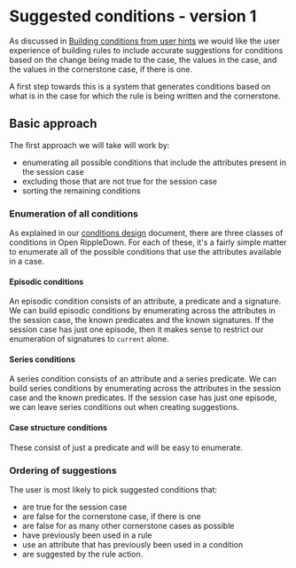 # Suggested conditions - version 1
As discussed in [Building conditions from user hints](building_conditions_from_user_hints.md) 
we would like the user experience of building
rules to include accurate suggestions for conditions based on the change being made to the case,
the values in the case, and the values in the cornerstone case, if there is one.

A first step towards this is a system that generates conditions based on what is in the
case for which the rule is being written and the cornerstone.

## Basic approach
The first approach we will take will work by:
 - enumerating all possible conditions that include the attributes present in the session case
 - excluding those that are not true for the session case
 - sorting the remaining conditions

### Enumeration of all conditions
As explained in our [conditions design](conditions.md) document, there are three classes
of conditions in Open RippleDown. For each of these, it's a fairly simple matter to
enumerate all of the possible conditions that use the attributes available in a case.

#### Episodic conditions
An episodic condition consists of an attribute, a predicate and a signature.
We can build episodic conditions by enumerating across the attributes
 in the session case, the known predicates and the known signatures.
If the session case has just one episode, then it makes sense to restrict
our enumeration of signatures to `current` alone.

#### Series conditions
A series condition consists of an attribute and a series predicate.
We can build series conditions by enumerating across the attributes in the 
session case and the known predicates.
If the session case has just one episode, we can leave series conditions
out when creating suggestions.

#### Case structure conditions
These consist of just a predicate and will be easy to enumerate.

### Ordering of suggestions
The user is most likely to pick suggested conditions that:
- are true for the session case
- are false for the cornerstone case, if there is one
- are false for as many other cornerstone cases as possible
- have previously been used in a rule
- use an attribute that has previously been used in a condition
- are suggested by the rule action.